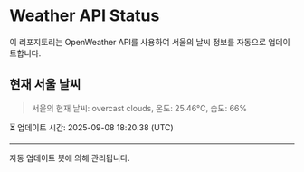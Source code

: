 
# Weather API Status

이 리포지토리는 OpenWeather API를 사용하여 서울의 날씨 정보를 자동으로 업데이트합니다.

## 현재 서울 날씨
> 서울의 현재 날씨: overcast clouds, 온도: 25.46°C, 습도: 66%

⏳ 업데이트 시간: 2025-09-08 18:20:38 (UTC)

---
자동 업데이트 봇에 의해 관리됩니다.
